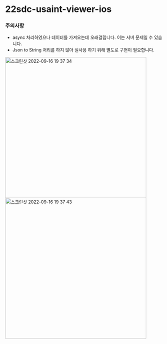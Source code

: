 # 22sdc-usaint-viewer-ios


### 주의사항
- async 처리하였으나 데이터를 가져오는데 오래걸립니다. 이는 서버 문제일 수 있습니다. 
- Json to String 처리를 하지 않아 실사용 하기 위해 별도로 구현이 필요합니다.

<img width="451" alt="스크린샷 2022-09-16 19 37 34" src="https://user-images.githubusercontent.com/46235301/190622473-14520e2d-7127-490b-a134-97e1524e0969.png">

<img width="451" alt="스크린샷 2022-09-16 19 37 43" src="https://user-images.githubusercontent.com/46235301/190622489-d513bed3-82f5-4232-99ca-2725273e76b8.png">
